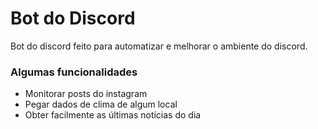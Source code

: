 # Bot do Discord

Bot do discord feito para automatizar e melhorar o ambiente do discord.

### Algumas funcionalidades
- Monitorar posts do instagram
- Pegar dados de clima de algum local
- Obter facilmente as últimas notícias do dia